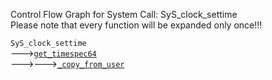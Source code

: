 Control Flow Graph for System Call: SyS_clock_settime  
Please note that every function will be expanded only once!!! 

`SyS_clock_settime`  
--->[`get_timespec64`](https://elixir.bootlin.com/linux/v4.14.62/ident/get_timespec64)  
--->--->[`_copy_from_user`](https://elixir.bootlin.com/linux/v4.14.62/ident/_copy_from_user)  

